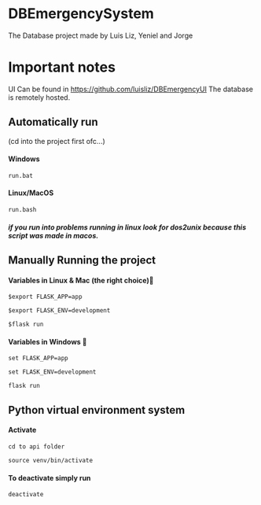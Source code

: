# DBEmergencySystem
The Database project made by Luis Liz, Yeniel and Jorge

# Important notes  
UI Can be found in https://github.com/luisliz/DBEmergencyUI
The database is remotely hosted. 

## Automatically run

(cd into the project first ofc...)

#### Windows
`run.bat`

#### Linux/MacOS 
`run.bash` 

##### if you run into problems running in linux look for dos2unix because this script was made in macos. 


## Manually Running the project 
#### Variables in  Linux & Mac (the right choice)💖
`$export FLASK_APP=app`

`$export FLASK_ENV=development`

`$flask run`

#### Variables in Windows 🤢
`set FLASK_APP=app`

`set FLASK_ENV=development`

`flask run`

## Python virtual environment system 
#### Activate
```cd to api folder``` 

```source venv/bin/activate```

#### To deactivate simply run 

```deactivate```

